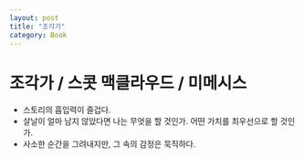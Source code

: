 ```yaml
---
layout: post
title: "조각가"
category: Book
---
```


# 조각가 / 스콧 맥클라우드 / 미메시스

- 스토리의 흡입력이 즐겁다.
- 살날이 얼마 남지 않았다면 나는 무엇을 할 것인가. 어떤 가치를 최우선으로 할 것인가.
- 사소한 순간을 그려내지만, 그 속의 감정은 묵직하다.

